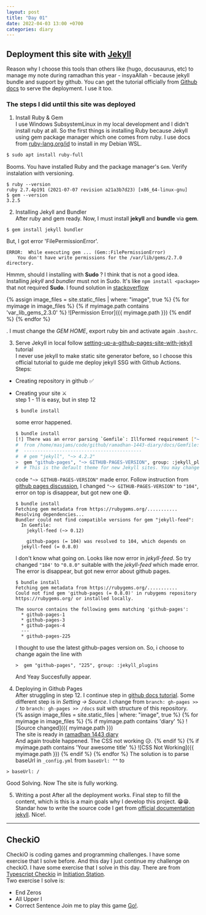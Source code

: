 ```yaml
---
layout: post
title: "Day 01"
date: 2022-04-03 13:00 +0700
categories: diary
---
```


## Deployment this site with [Jekyll](https://jekyllrb.com)
Reason why I choose this tools than others like (hugo, docusaurus, etc) to manage my note during ramadhan this year - insyaAllah - because jekyll bundle and support by github. You can get the tutorial officially from [Github docs](https://docs.github.com/en/pages/setting-up-a-github-pages-site-with-jekyll/creating-a-github-pages-site-with-jekyll) to serve the deployment. I use it too.

### The steps I did until this site was deployed
1. Install Ruby & Gem \
I use Windows SubsystemLinux in my local development and I didn't install ruby at all. So the first things is installing Ruby because Jekyll using gem package manager which one comes from ruby. I use docs from [ruby-lang.org/id](https://www.ruby-lang.org/id/documentation/installation/#apt) to install in my Debian WSL.
```bash
$ sudo apt install ruby-full
```
Booms. You have installed Ruby and the package manager's `Gem`. Verify instalation with versioning.
```
$ ruby --version
ruby 2.7.4p191 (2021-07-07 revision a21a3b7d23) [x86_64-linux-gnu]
$ gem --version
3.2.5
```

2. Installing Jekyll and Bundler \
After ruby and gem ready. Now, I must install __jekyll__ and __bundle__ via **gem**. 
```
$ gem install jekyll bundler
```
But, I got error 'FilePermissionError'.
```
ERROR:  While executing gem ... (Gem::FilePermissionError)
    You don't have write permissions for the /var/lib/gems/2.7.0 directory.
```
Hmmm, should I installing with **Sudo** ? I think that is not a good idea. Installing _jekyll_ and _bundler_ must not in Sudo. It's like `npm install <package>` that not required **Sudo**. I found solution in [stackoverflow](https://stackoverflow.com/questions/37720892/you-dont-have-write-permissions-for-the-var-lib-gems-2-3-0-directory) 

{% assign image_files = site.static_files | where: "image", true %}
{% for myimage in image_files %}
  {% if myimage.path contains 'var_lib_gems_2.3.0' %}
    ![Permission Error]({{ myimage.path }})
  {% endif %}
{% endfor %}

.
I must change the _GEM HOME_, export ruby bin and activate again `.bashrc`.

3. Serve Jekyll in local follow [setting-up-a-github-pages-site-with-jekyll](https://docs.github.com/en/pages/setting-up-a-github-pages-site-with-jekyll/creating-a-github-pages-site-with-jekyll) tutorial \
I never use jekyll to make static site generator before, so I choose this official tutorial to guide me deploy jekyll SSG with Github Actions. \
Steps: 
  - Creating repository in github ✅
  - Creating your site ⚔ \
    step 1 - 11 is easy, but in step 12 
    ```
    $ bundle install
    ```
    some error happened.
    ```bash
    $ bundle install
    [!] There was an error parsing `Gemfile`: Illformed requirement ["~> GITHUB-PAGES-VERSION"]. Bundler cannot continue.
    #  from /home/masjams/code/github/ramadhan-1443-diary/docs/Gemfile:11
    #  -------------------------------------------
    #  # gem "jekyll", "~> 4.2.2"
    >  gem "github-pages", "~> GITHUB-PAGES-VERSION", group: :jekyll_plugins
    #  # This is the default theme for new Jekyll sites. You may change this to anything you like.
    ```

    code `"~> GITHUB-PAGES-VERSION"` made error. Follow instruction from [github pages discussion](https://github.com/github/pages-gem/issues/351), I changed `"~> GITHUB-PAGES-VERSION"` to `"104"`, error on top is disappear, but got new one 😅.
    ```
    $ bundle install
    Fetching gem metadata from https://rubygems.org/...........
    Resolving dependencies...
    Bundler could not find compatible versions for gem "jekyll-feed":
      In Gemfile:
        jekyll-feed (~> 0.12)

        github-pages (= 104) was resolved to 104, which depends on
      jekyll-feed (= 0.8.0)
    ```
    I don't know what going on. Looks like now error in _jekyll-feed_. So try changed `"104'` to `"0.8.0"` suitable with the _jekyll-feed_ which made error. The error is disappear, but got new error about github pages.
    ```
    $ bundle install
    Fetching gem metadata from https://rubygems.org/...........
    Could not find gem 'github-pages (= 0.8.0)' in rubygems repository https://rubygems.org/ or installed locally.

    The source contains the following gems matching 'github-pages':
      * github-pages-1
      * github-pages-3
      * github-pages-4
      ---
      * github-pages-225
    ```
    I thought to use the latest github-pages version on. So, i choose to change again the line with
    ```
    >  gem "github-pages", "225", group: :jekyll_plugins
    ```
    And Yeay Succesfully appear.

4. Deploying in Github Pages \
  After struggling in step 12. I continue step in [github docs tutorial](https://docs.github.com/en/pages/setting-up-a-github-pages-site-with-jekyll/creating-a-github-pages-site-with-jekyll). Some different step is in _Setting -> Source_. I change from `branch: gh-pages >> /` to `branch: gh-pages >> /docs` suit with structure of this repository. \
  {% assign image_files = site.static_files | where: "image", true %}
  {% for myimage in image_files %}
    {% if myimage.path contains 'diary' %}
      ![Source changed]({{ myimage.path }}) \
    The site is ready in [ramadhan 1443 diary](https://muhjamaludin.github.io/ramadhan-1443-diary/) \
    And again trouble happened. The CSS not working 😥.
    {% endif %}
    {% if myimage.path contains 'Your awesome title' %}
      ![CSS Not Working]({{ myimage.path }})
    {% endif %}
  {% endfor %}
  The solution is to parse baseUrl in `_config.yml` from `baseUrl: ""` to
  ```
  > baseUrl: /
  ```
  Good Solving. Now The site is fully working.

5. Writing a post
  After all the deployment works. Final step to fill the content, which is this is a main goals why I develop this project. 😁😁. Standar how to write the source code I get from [official documentation jekyll](https://jekyllrb.com/docs). Nice!.

---

## CheckiO
CheckiO is coding games and programming challenges. I have some exercise that I solve before. And this day I just continue my challenge on checkiO.
I have some exercise that I solve in this day. There are from [Typescript Checkio](https://js.checkio.org/) in [Initiation Station](https://js.checkio.org/station/initiation/). \
Two exercise I solve is:
- End Zeros
- All Upper I
- Correct Sentence
Join me to play this game [Go!](https://js.checkio.org/user/J_Muhammad/).